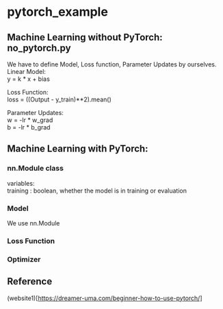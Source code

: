 # pytorch_example
## Machine Learning without PyTorch: no_pytorch.py
We have to define Model, Loss function, Parameter Updates by ourselves.  
Linear Model:  
y = k * x + bias  

Loss Function:  
loss = ((Output - y_train)**2).mean()

Parameter Updates:  
w = -lr * w_grad  
b = -lr * b_grad  

## Machine Learning with PyTorch:  
### nn.Module class 
variables:  
training : boolean, whether the model is in training or evaluation


### Model
We use nn.Module  


### Loss Function

### Optimizer

## Reference
(website1)[https://dreamer-uma.com/beginner-how-to-use-pytorch/]

